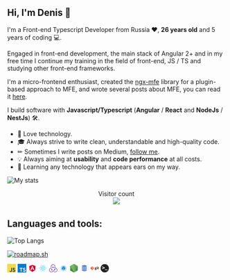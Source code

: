 ## Hi, I'm Denis 👋 

I'm a Front-end Typescript Developer from Russia ❤️, **26 years old** and 5 years of coding 💻.

Engaged in front-end development, the main stack of Angular 2+ and in my free time I continue my training in the field of front-end, JS / TS and studying other front-end frameworks.

I'm a micro-frontend enthusiast, created the [ngx-mfe](https://github.com/dkhrunov/ngx-mfe) library for a plugin-based approach to MFE, and wrote several posts about MFE, you can read it [here](https://dekh.medium.com/angular-micro-frontend-architecture-part-1-3-the-concept-of-micro-frontend-architecture-2ff56a5ac264).

I build software with **Javascript/Typescript** (**Angular** / **React** and **NodeJs** / **NestJs**) 🛠.

* 🖤 Love technology.
* 🎓 Always strive to write clean, understandable and high-quality code.
* ✏ Sometimes I write posts on Medium, [follow me](https://dekh.medium.com/).
* 💡 Always aiming at  **usability** and **code performance** at all costs.
* 📖 Learning any technology that appears ears on my way.

![My stats](https://github-readme-stats.vercel.app/api?username=dkhrunov&theme=default_repocard&show_icons=true)

<p align="center"> 
  Visitor count<br>
  <img src="https://profile-counter.glitch.me/dkhrunov/count.svg" />
</p>

## Languages and tools:

![Top Langs](https://github-readme-stats.vercel.app/api/top-langs/?username=dkhrunov&hide=css&langs_count=8)

[![roadmap.sh](https://api.roadmap.sh/v1-badge/tall/64640253410780a6d9b657f1?variant=dark)](https://roadmap.sh)

<code><img height="20" src="https://raw.githubusercontent.com/github/explore/80688e429a7d4ef2fca1e82350fe8e3517d3494d/topics/javascript/javascript.png"></code>
<code><img height="20" src="https://raw.githubusercontent.com/github/explore/80688e429a7d4ef2fca1e82350fe8e3517d3494d/topics/typescript/typescript.png"></code>
<code><img height="20" src="https://raw.githubusercontent.com/github/explore/80688e429a7d4ef2fca1e82350fe8e3517d3494d/topics/angular/angular.png"></code>
<code><img height="20" src="https://raw.githubusercontent.com/github/explore/80688e429a7d4ef2fca1e82350fe8e3517d3494d/topics/react/react.png"></code>
<code><img height="20" src="https://raw.githubusercontent.com/github/explore/80688e429a7d4ef2fca1e82350fe8e3517d3494d/topics/redux/redux.png"></code>
<code><img height="20" src="https://raw.githubusercontent.com/github/explore/80688e429a7d4ef2fca1e82350fe8e3517d3494d/topics/webpack/webpack.png"></code>
<code><img height="20" src="https://raw.githubusercontent.com/github/explore/80688e429a7d4ef2fca1e82350fe8e3517d3494d/topics/nodejs/nodejs.png"></code>
<code><img height="20" src="https://raw.githubusercontent.com/github/explore/80688e429a7d4ef2fca1e82350fe8e3517d3494d/topics/sql/sql.png"></code>
<code><img height="20" src="https://raw.githubusercontent.com/github/explore/80688e429a7d4ef2fca1e82350fe8e3517d3494d/topics/git/git.png"></code>
<code><img height="20" src="https://raw.githubusercontent.com/github/explore/80688e429a7d4ef2fca1e82350fe8e3517d3494d/topics/terminal/terminal.png"></code>
